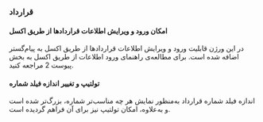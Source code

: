 ### قرارداد

#### امکان ورود و ویرایش اطلاعات قراردادها از طریق اکسل

در این ورژن قابلیت ورود و ویرایش اطلاعات قراردادها از طریق اکسل به پیام‌گستر اضافه شده است.
برای مطالعه‌ی راهنمای ورود اطلاعات از طریق اکسل به بخش پیوست 2 مراجعه کنید.

#### تولتیپ و تغییر اندازه فیلد شماره

اندازه فیلد شماره قرارداد به‌منظور نمایش هر چه مناسب‌تر شماره، بزرگ‌تر شده است و به‌علاوه، امکان تولتیپ نیز برای آن فراهم گردیده است.
